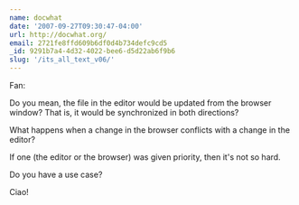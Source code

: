 ```yaml
---
name: docwhat
date: '2007-09-27T09:30:47-04:00'
url: http://docwhat.org/
email: 2721fe8ffd609b6df0d4b734defc9cd5
_id: 9291b7a4-4d32-4022-bee6-d5d22ab6f9b6
slug: '/its_all_text_v06/'
---
```


Fan:

Do you mean, the file in the editor would be updated from the browser window?
That is, it would be synchronized in both directions?

What happens when a change in the browser conflicts with a change in the
editor?

If one (the editor or the browser) was given priority, then it's not so hard.

Do you have a use case?

Ciao!
